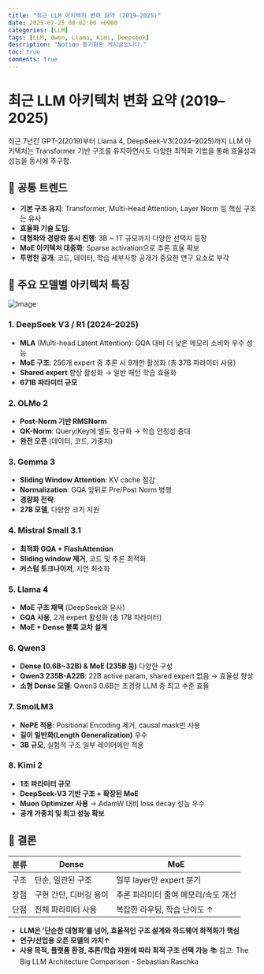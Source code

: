 ```yaml
---
title: "최근 LLM 아키텍처 변화 요약 (2019–2025)"
date: 2025-07-25 08:02:00 +0900
categories: [LLM]
tags: [LLM, Qwen, Llama, Kimi, Deepseek]
description: "Notion 동기화된 게시글입니다."
toc: true
comments: true
---
```


# 최근 LLM 아키텍처 변화 요약 (2019–2025)

최근 7년간 GPT-2(2019)부터 Llama 4, DeepSeek-V3(2024–2025)까지 LLM 아키텍처는 Transformer 기반 구조를 유지하면서도 다양한 최적화 기법을 통해 효율성과 성능을 동시에 추구함.

## 🔑 공통 트렌드

- **기본 구조 유지**: Transformer, Multi-Head Attention, Layer Norm 등 핵심 구조는 유사
- **효율화 기술 도입**:
- **대형화와 경량화 동시 진행**: 3B ~ 1T 규모까지 다양한 선택지 등장
- **MoE 아키텍처 대중화**: Sparse activation으로 추론 효율 확보
- **투명한 공개**: 코드, 데이터, 학습 세부사항 공개가 중요한 연구 요소로 부각
## 📌 주요 모델별 아키텍처 특징

![Image](https://prod-files-secure.s3.us-west-2.amazonaws.com/e6db513d-ec54-40ff-aa74-2487b0bcfe15/ac24fdd3-febf-45c7-8e99-afb6446591d8/image.png?X-Amz-Algorithm=AWS4-HMAC-SHA256&X-Amz-Content-Sha256=UNSIGNED-PAYLOAD&X-Amz-Credential=ASIAZI2LB466V5FBQ445%2F20250725%2Fus-west-2%2Fs3%2Faws4_request&X-Amz-Date=20250725T105846Z&X-Amz-Expires=3600&X-Amz-Security-Token=IQoJb3JpZ2luX2VjEBsaCXVzLXdlc3QtMiJHMEUCIQD14EKxRPGsnBWH9K4h9%2FWZ2%2BXXkLeXAM8BQV8%2BzVtPOQIgXlpR5AhEORET6YtgrrTK%2BirjpjTcPpre9Qu9glcHolsq%2FwMIRBAAGgw2Mzc0MjMxODM4MDUiDP59iTSTIPMzhcgrQSrcAxeE9ENotmHAN%2BPhcYIDBZuNIN%2Fz9IYPomA%2FnPNFIKHU5hFFTN7VeRwQ8RSjgX9MMH2XAyl6p6D7fK0fVhr1H0%2FaHjZXKsqmuZj2MqAJILfvsGI2NIq5DzbWy455FIitnzqFwOe8g6GgZZKf%2FreseJ09QsQT%2BReuntAl1QystMMf036yG8KZ%2FUlv8hlm%2Fzy%2FDuhA8nGJP%2BoVogU3yzpSIij0%2FpzqHjzOOwp6iosYplEZkhNJeGUyTfLSoSpegL3lxzPuupYO5ZiIuiEq026bycltXPPXY8I%2FGSvNcuy6%2FRiVd6iqwFk9fiy734hwPHn4x0RmVsAkfvA1Apl9zYRjE7tXgdArNZiOxspGYRb%2BB7Cf2Hddp3wpcp2uIwE1woCwKJHzZhGqS1KSothnw9cvsg%2BVKcz4nOOqEUNPn89P4mxthmq9gP5rwW6d%2F%2FbsyBWJZi%2BpDbxtfPsYjnERW%2FHXEz8LSzvPaPxEdq1NJqYv%2FP70sH9%2FnMNcQm3jjCR7xHE02F%2BRAS%2BQuOu9SjEuvnMrNDQz44Br3bbDAERtlzEwEgzWwu%2Fmg9%2Fa1Qqe8rAxvBJhf1rZpGdh1rqm1aMvv5j%2B728VMSIl2uuIKFZbN%2BgXFr%2FtViQNavhee%2BPrA8l3MM%2B8jcQGOqUBXONKoNOE8eLUgyfJMYbjG%2Bxrqe9gusgOrgNB190UemQ6yU2WU%2BdWTOUX7zI9x5GJ5LYToMVEdFeVOnKcswZ%2Fx1LTqJK6FjmTLZmwszwC25sze7kgJQ207SeJFFZAyYEof0dy5n%2FWJ0%2BxZvwI5akzUTDlpxr%2FEzP0ygkEejbYA5NWyrf1V8njMDAPlGvJDw9ZrGtK%2FbD4Jj4Z8mIgzmgKViLlzbwJ&X-Amz-Signature=a64fd1ece9be897ceba8e3394440e8b122a56e95d5b4c1695c712612b2652a60&X-Amz-SignedHeaders=host&x-amz-checksum-mode=ENABLED&x-id=GetObject)

### 1. DeepSeek V3 / R1 (2024–2025)

- **MLA** (Multi-head Latent Attention): GQA 대비 더 낮은 메모리 소비와 우수 성능
- **MoE 구조**: 256개 expert 중 추론 시 9개만 활성화 (총 37B 파라미터 사용)
- **Shared expert** 항상 활성화 → 일반 패턴 학습 효율화
- **671B 파라미터 규모**
### 2. OLMo 2

- **Post-Norm 기반 RMSNorm**
- **QK-Norm**: Query/Key에 별도 정규화 → 학습 안정성 증대
- **완전 오픈** (데이터, 코드, 가중치)
### 3. Gemma 3

- **Sliding Window Attention**: KV cache 절감
- **Normalization**: GQA 앞뒤로 Pre/Post Norm 병행
- **경량화 전략**:
- **27B 모델**, 다양한 크기 지원
### 4. Mistral Small 3.1

- **최적화 GQA + FlashAttention**
- **Sliding window 제거**, 코드 및 추론 최적화
- **커스텀 토크나이저**, 지연 최소화
### 5. Llama 4

- **MoE 구조 채택** (DeepSeek와 유사)
- **GQA 사용**, 2개 expert 활성화 (총 17B 파라미터)
- **MoE + Dense 블록 교차 설계**
### 6. Qwen3

- **Dense (0.6B~32B) & MoE (235B 등)** 다양한 구성
- **Qwen3 235B-A22B**: 22B active param, shared expert 없음 → 효율성 향상
- **소형 Dense 모델**: Qwen3 0.6B는 초경량 LLM 중 최고 수준 효율
### 7. SmolLM3

- **NoPE 적용**: Positional Encoding 제거, causal mask만 사용
- **길이 일반화(Length Generalization)** 우수
- **3B 규모**, 실험적 구조 일부 레이어에만 적용
### 8. Kimi 2

- **1조 파라미터 규모**
- **DeepSeek-V3 기반 구조 + 확장된 MoE**
- **Muon Optimizer 사용** → AdamW 대비 loss decay 성능 우수
- **공개 가중치 및 최고 성능 확보**
## 🧩 결론

| 분류 | Dense | MoE |
| --- | --- | --- |
| 구조 | 단순, 일관된 구조 | 일부 layer만 expert 분기 |
| 장점 | 구현 간단, 디버깅 용이 | 추론 파라미터 줄여 메모리/속도 개선 |
| 단점 | 전체 파라미터 사용 | 복잡한 라우팅, 학습 난이도 ↑ |

- **LLM은 ‘단순한 대형화’를 넘어, 효율적인 구조 설계와 하드웨어 최적화가 핵심**
- **연구/산업용 오픈 모델의 가치↑**
- **사용 목적, 플랫폼 환경, 추론/학습 자원에 따라 최적 구조 선택 가능**
📚 참고: The Big LLM Architecture Comparison - Sebastian Raschka


